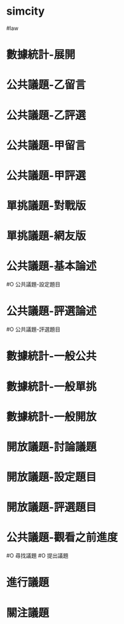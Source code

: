 # simcity


#law
#  數據統計-展開
#  公共議題-乙留言
#  公共議題-乙評選
#  公共議題-甲留言
#  公共議題-甲評選
#  單挑議題-對戰版
#  單挑議題-網友版
#  公共議題-基本論述
#O 公共議題-設定題目
#  公共議題-評選論述
#O 公共議題-評選題目
#  數據統計-一般公共
#  數據統計-一般單挑
#  數據統計-一般開放
#  開放議題-討論議題
#  開放議題-設定題目
#  開放議題-評選題目
#  公共議題-觀看之前進度
#O 尋找議題
#O 提出議題   
#  進行議題
#  關注議題

